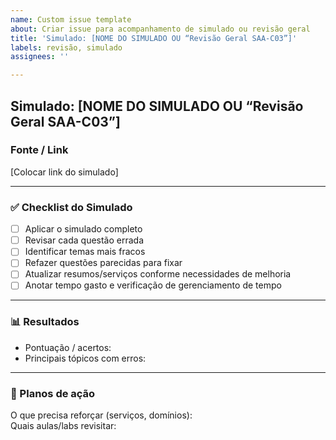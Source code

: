 ```yaml
---
name: Custom issue template
about: Criar issue para acompanhamento de simulado ou revisão geral
title: 'Simulado: [NOME DO SIMULADO OU “Revisão Geral SAA-C03”]'
labels: revisão, simulado
assignees: ''

---
```


## Simulado: [NOME DO SIMULADO OU “Revisão Geral SAA-C03”]
### Fonte / Link

[Colocar link do simulado]

---

### ✅ Checklist do Simulado

- [ ] Aplicar o simulado completo  
- [ ] Revisar cada questão errada  
- [ ] Identificar temas mais fracos  
- [ ] Refazer questões parecidas para fixar  
- [ ] Atualizar resumos/serviços conforme necessidades de melhoria  
- [ ] Anotar tempo gasto e verificação de gerenciamento de tempo

---

### 📊 Resultados

- Pontuação / acertos:  
- Principais tópicos com erros:

---

### 🧩 Planos de ação

O que precisa reforçar (serviços, domínios):  
Quais aulas/labs revisitar:
